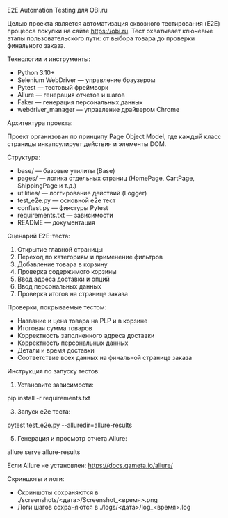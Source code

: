 E2E Automation Testing для OBI.ru

Целью проекта является автоматизация сквозного тестирования (E2E) процесса покупки на сайте https://obi.ru. Тест охватывает ключевые этапы пользовательского пути: от выбора товара до проверки финального заказа.

Технологии и инструменты:
- Python 3.10+
- Selenium WebDriver — управление браузером
- Pytest — тестовый фреймворк
- Allure — генерация отчетов и шагов
- Faker — генерация персональных данных
- webdriver_manager — управление драйвером Chrome

Архитектура проекта:

Проект организован по принципу Page Object Model, где каждый класс страницы инкапсулирует действия и элементы DOM.

Структура:
- base/ — базовые утилиты (Base)
- pages/ — логика отдельных страниц (HomePage, CartPage, ShippingPage и т.д.)
- utilities/ — логгирование действий (Logger)
- test_e2e.py — основной e2e тест
- conftest.py — фикстуры Pytest
- requirements.txt — зависимости
- README — документация

Сценарий E2E-теста:
1. Открытие главной страницы
2. Переход по категориям и применение фильтров
3. Добавление товара в корзину
4. Проверка содержимого корзины
5. Ввод адреса доставки и опций
6. Ввод персональных данных
7. Проверка итогов на странице заказа

Проверки, покрываемые тестом:
- Название и цена товара на PLP и в корзине
- Итоговая сумма товаров
- Корректность заполненного адреса доставки
- Корректность персональных данных
- Детали и время доставки
- Соответствие всех данных на финальной странице заказа

Инструкция по запуску тестов:
1. Установите зависимости:

pip install -r requirements.txt

3. Запуск e2e теста:

pytest test_e2e.py --alluredir=allure-results

5. Генерация и просмотр отчета Allure:

allure serve allure-results

Если Allure не установлен: https://docs.qameta.io/allure/

Скриншоты и логи:
- Скриншоты сохраняются в ./screenshots/<дата>/Screenshot_<время>.png
- Логи шагов сохраняются в ./logs/<дата>/log_<время>.log

